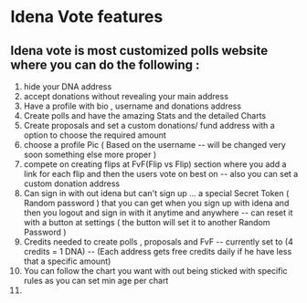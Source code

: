# Idena Vote features #
## Idena vote is most customized polls website where you can do the following : 
1. hide your DNA address
2. accept donations without revealing your main address
3. Have a profile with bio , username and donations address
4. Create polls and have the amazing Stats and the detailed Charts
5. Create proposals and set a custom donations/ fund address with a option to  choose the required amount
6. choose a profile Pic ( Based on the username -- will be changed very soon something else more proper )
7. compete on creating flips at FvF(Flip vs Flip) section where you add a link for each flip and then the users vote on best on -- also you can set a  custom donation address
8. Can sign in with out idena but can't sign up  ... a special Secret Token ( Random password ) that you can get when you sign up with idena and then you logout and sign in with it anytime and anywhere -- can  reset it with a button at settings ( the button will set it to another Random Password )
9. Credits needed to create polls , proposals and FvF -- currently set to (4 credits = 1 DNA) -- (Each address gets free credits daily if he have less that a specific amount)
10. You can follow the chart you want with out being sticked with specific rules as you can set min age per chart
11.
